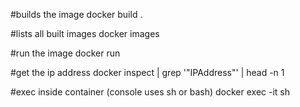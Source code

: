 #builds the image
docker build .

#lists all built images
docker images

#run the image
docker run <imageId>

#get the ip address
docker inspect <containerNameOrId> | grep '"IPAddress"' | head -n 1

#exec inside container (console uses sh or bash)
docker exec -it <containerNameOrId> sh
